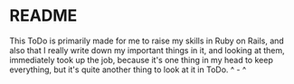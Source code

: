 # README

This ToDo is primarily made for me to raise my skills in Ruby on Rails, and also that I really write down my important things in it, and looking at them, immediately took up the job, because it's one thing in my head to keep everything, but it's quite another thing to look at it in ToDo. ^ - ^
